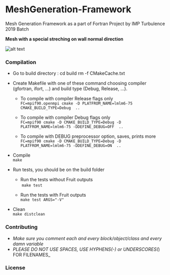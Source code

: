 # MeshGeneration-Framework #
Mesh Generation Framework as a part of Fortran Project by IMP Turbulence 2019 Batch

**Mesh with a special streching on wall normal direction**

![alt text](http://imp-turbulence.ec-lille.fr/Webpage/Laval/Turbulence/grid_A_Re600.png)

### Compilation ###

- Go to build directory : 
    cd build 
    rm -f CMakeCache.txt

- Create Makefile with one of these command choosing compiler (gfortran, ifort, ...) 
  and build type (Debug, Release, ...).
  
  - To compile with compiler Release flags only  
  `FC=mpif90.openmpi cmake -D PLATFROM_NAME=lmlm6-75 CMAKE_BUILD_TYPE=Debug  ..`

  - To compile with compiler Debug flags only  
  `FC=mpif90 cmake -D CMAKE_BUILD_TYPE=Debug -D PLATFROM_NAME=lmlm6-75 -DDEFINE_DEBUG=OFF  ..`

  - To compile with DEBUG preprocessor option, saves, prints more  
  `FC=mpif90 cmake -D CMAKE_BUILD_TYPE=Debug -D PLATFROM_NAME=lmlm6-75 -DDEFINE_DEBUG=ON  ..`

- Compile  
`make`

- Run tests, you should be on the build folder

  - Run the tests without Fruit outputs  
  `make test`
  
  - Run the tests with Fruit outputs  
  `make test ARGS="-V"`

- Clean  
`make distclean`

### Contributing ###

-  _Make sure you comment each and every block/object/class and every damn variable_			
-  _PLEASE DO NOT USE SPACES, USE HYPHENS(-) or UNDERSCORES(_) FOR FILENAMES_

### License ###
